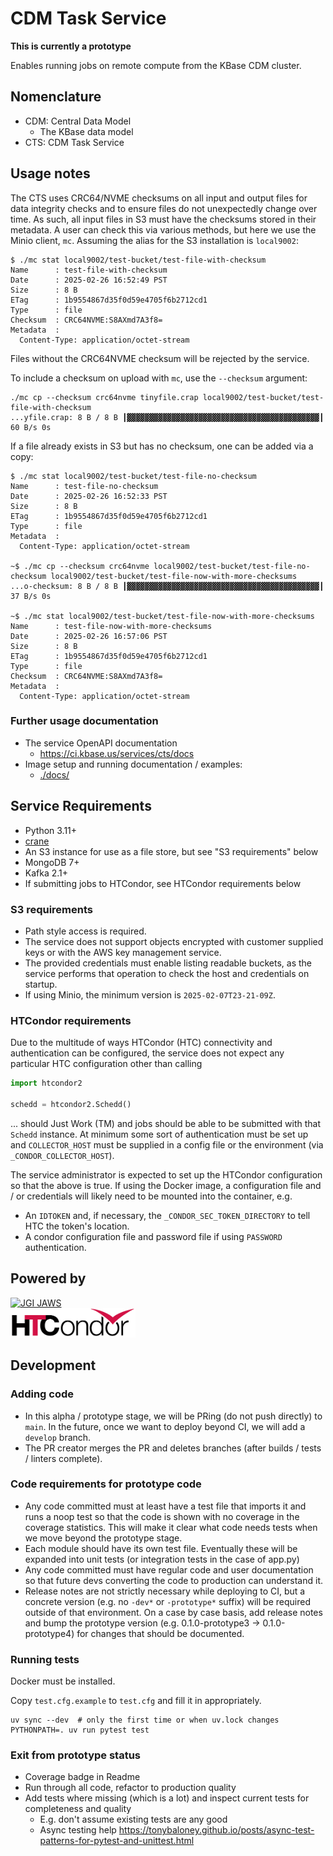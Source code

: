 # CDM Task Service

**This is currently a prototype**

Enables running jobs on remote compute from the KBase CDM cluster.

## Nomenclature

* CDM: Central Data Model
  * The KBase data model
* CTS: CDM Task Service

## Usage notes

The CTS uses CRC64/NVME checksums on all input and output files for data integrity checks and
to ensure files do not unexpectedly change over time. As such, all input files in S3 must
have the checksums stored in their metadata. A user can check this via various methods, but
here we use the Minio client, `mc`. Assuming the alias for the S3 installation is `local9002`:

```
$ ./mc stat local9002/test-bucket/test-file-with-checksum
Name      : test-file-with-checksum
Date      : 2025-02-26 16:52:49 PST 
Size      : 8 B    
ETag      : 1b9554867d35f0d59e4705f6b2712cd1 
Type      : file 
Checksum  : CRC64NVME:S8AXmd7A3f8=
Metadata  :
  Content-Type: application/octet-stream
```

Files without the CRC64NVME checksum will be rejected by the service.

To include a checksum on upload with `mc`, use the `--checksum` argument:

```
./mc cp --checksum crc64nvme tinyfile.crap local9002/test-bucket/test-file-with-checksum
...yfile.crap: 8 B / 8 B ┃▓▓▓▓▓▓▓▓▓▓▓▓▓▓▓▓▓▓▓▓▓▓▓▓▓▓▓▓▓▓▓▓▓▓▓▓▓▓▓▓▓▓▓┃ 60 B/s 0s
```

If a file already exists in S3 but has no checksum, one can be added via a copy:

```
$ ./mc stat local9002/test-bucket/test-file-no-checksum
Name      : test-file-no-checksum
Date      : 2025-02-26 16:52:33 PST 
Size      : 8 B    
ETag      : 1b9554867d35f0d59e4705f6b2712cd1 
Type      : file 
Metadata  :
  Content-Type: application/octet-stream 

~$ ./mc cp --checksum crc64nvme local9002/test-bucket/test-file-no-checksum local9002/test-bucket/test-file-now-with-more-checksums
...o-checksum: 8 B / 8 B ┃▓▓▓▓▓▓▓▓▓▓▓▓▓▓▓▓▓▓▓▓▓▓▓▓▓▓▓▓▓▓▓▓▓▓▓▓▓▓▓▓▓▓▓┃ 37 B/s 0s

~$ ./mc stat local9002/test-bucket/test-file-now-with-more-checksums
Name      : test-file-now-with-more-checksums
Date      : 2025-02-26 16:57:06 PST 
Size      : 8 B    
ETag      : 1b9554867d35f0d59e4705f6b2712cd1 
Type      : file 
Checksum  : CRC64NVME:S8AXmd7A3f8=
Metadata  :
  Content-Type: application/octet-stream 
```

### Further usage documentation

* The service OpenAPI documentation
  * https://ci.kbase.us/services/cts/docs
* Image setup and running documentation / examples:
  * [./docs/](./docs/)

## Service Requirements

* Python 3.11+
* [crane](https://github.com/google/go-containerregistry/blob/main/cmd/crane/README.md)
* An S3 instance for use as a file store, but see "S3 requirements" below
* MongoDB 7+
* Kafka 2.1+
* If submitting jobs to HTCondor, see HTCondor requirements below

### S3 requirements

* Path style access is required.
* The service does not support objects encrypted with customer supplied keys or with the
  AWS key management service.
* The provided credentials must enable listing readable buckets, as the service performs that
  operation to check the host and credentials on startup.
* If using Minio, the minimum version is `2025-02-07T23-21-09Z`.

### HTCondor requirements

Due to the multitude of ways HTCondor (HTC) connectivity and authentication can be configured,
the service does not expect any particular HTC configuration other than calling

```python
import htcondor2

schedd = htcondor2.Schedd()
```

... should Just Work (TM) and jobs should be able to be submitted with that `Schedd` instance.
At minimum some sort of authentication must be set up and `COLLECTOR_HOST` must be supplied
in a config file or the environment (via `_CONDOR_COLLECTOR_HOST`).

The service administrator is expected to set up the HTCondor configuration so that the above
is true. If using the Docker image, a configuration file and / or credentials will likely need
to be mounted into the container, e.g.

* An `IDTOKEN` and, if necessary, the `_CONDOR_SEC_TOKEN_DIRECTORY` to tell HTC the token's
  location.
* A condor configuration file and password file if using `PASSWORD` authentication.

## Powered by

<div>
  <a href="https://jaws-docs.readthedocs.io" title="JGI JAWS">
      <img src="images/JAWS.webp" alt="JGI JAWS" width="200" />
  </a>
</div>

<div>
  <a href="https://htcondor.org/" title="HTcondor">
      <img src="images/HTC.png" alt="HTcondor" width="200" />
  </a>
</div>

## Development

### Adding code

* In this alpha / prototype stage, we will be PRing (do not push directly) to `main`. In the
  future, once we want to deploy beyond CI, we will add a `develop` branch.
* The PR creator merges the PR and deletes branches (after builds / tests / linters complete).

### Code requirements for prototype code

* Any code committed must at least have a test file that imports it and runs a noop test so that
  the code is shown with no coverage in the coverage statistics. This will make it clear what
  code needs tests when we move beyond the prototype stage.
* Each module should have its own test file. Eventually these will be expanded into unit tests
  (or integration tests in the case of app.py)
* Any code committed must have regular code and user documentation so that future devs
  converting the code to production can understand it.
* Release notes are not strictly necessary while deploying to CI, but a concrete version (e.g.
  no `-dev*` or `-prototype*` suffix) will be required outside of that environment. On a case by
  case basis, add release notes and bump the prototype version (e.g. 0.1.0-prototype3 ->
  0.1.0-prototype4) for changes that should be documented.

### Running tests

Docker must be installed.

Copy `test.cfg.example` to `test.cfg` and fill it in appropriately.

```
uv sync --dev  # only the first time or when uv.lock changes
PYTHONPATH=. uv run pytest test
```

### Exit from prototype status

* Coverage badge in Readme
* Run through all code, refactor to production quality
* Add tests where missing (which is a lot) and inspect current tests for completeness and quality
  * E.g. don't assume existing tests are any good
  * Async testing help
    https://tonybaloney.github.io/posts/async-test-patterns-for-pytest-and-unittest.html